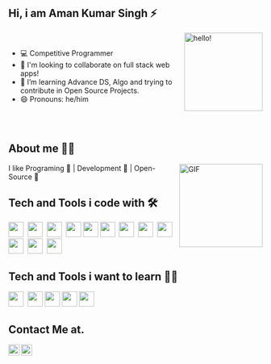 ## Hi, i am Aman Kumar Singh ⚡

<img width="155" alt="hello!" align="right" src="https://giffiles.alphacoders.com/956/9562.gif">


<br>

- :computer: Competitive Programmer<br>
- 👯 I'm looking to collaborate on full stack web apps!
- 🤔 I’m learning Advance DS, Algo and trying to contribute in Open Source Projects.<br>
- 😄 Pronouns: he/him
<br>
<br>

## About me 🧑‍💻

<img align="right" height="165" alt="GIF" src="https://media.giphy.com/media/836HiJc7pgzy8iNXCn/giphy.gif" />

I like Programing :yellow_heart: | Development :green_heart: | Open-Source :orange_heart:

## Tech and Tools i code with 🛠️
<span><img src="https://cdn.jsdelivr.net/gh/devicons/devicon@latest/icons/nodejs/nodejs-plain.svg" width="30px"></span>&nbsp;
<span><img src="https://cdn.jsdelivr.net/gh/devicons/devicon@latest/icons/express/express-original.svg" width="30px"></span>&nbsp;
<span><img src="https://cdn.jsdelivr.net/gh/devicons/devicon@latest/icons/javascript/javascript-original.svg" width="30px"></span>&nbsp;
<span><img src="https://cdn.jsdelivr.net/gh/devicons/devicon@latest/icons/mongodb/mongodb-original.svg" width="30px"></span>
<span><img src="https://cdn.jsdelivr.net/gh/devicons/devicon@latest/icons/npm/npm-original-wordmark.svg" width="30px"></span>
<span><img src="https://cdn.jsdelivr.net/gh/devicons/devicon@latest/icons/html5/html5-plain.svg" width="30px"></span>&nbsp;
<span><img src="https://cdn.jsdelivr.net/gh/devicons/devicon@latest/icons/cplusplus/cplusplus-plain.svg" width="30px"></span>&nbsp;
<span><img src="https://cdn.jsdelivr.net/gh/devicons/devicon@latest/icons/bootstrap/bootstrap-plain.svg" width="30px"></span>&nbsp;
<span><img src="https://cdn.jsdelivr.net/gh/devicons/devicon@latest/icons/css3/css3-plain.svg" width="30px"></span>&nbsp;
<span><img src="https://cdn.jsdelivr.net/gh/devicons/devicon@latest/icons/git/git-original.svg" width="30px"></span>&nbsp;
<span><img src="https://cdn.jsdelivr.net/gh/devicons/devicon@latest/icons/github/github-original.svg" width="30px"></span>&nbsp;
<span><img src="https://cdn.jsdelivr.net/gh/devicons/devicon@latest/icons/vscode/vscode-original.svg" width="30px"></span>&nbsp;

## Tech and Tools i want to learn 🧗‍♂️
<span><img src="https://cdn.jsdelivr.net/gh/devicons/devicon@latest/icons/react/react-original.svg" width="30px"></span>&nbsp;
<span><img src="https://cdn.jsdelivr.net/gh/devicons/devicon@latest/icons/redux/redux-original.svg" width="30px"></span>
<span><img src="https://cdn.jsdelivr.net/gh/devicons/devicon@latest/icons/go/go-original.svg" width="30px"></span>
<span><img src="https://cdn.jsdelivr.net/gh/devicons/devicon@latest/icons/bash/bash-plain.svg" width="30px"></span>
<span><img src="https://cdn.jsdelivr.net/gh/devicons/devicon@latest/icons/docker/docker-plain.svg" width="30px"></span>

## Contact Me at.
<a href="https://www.linkedin.com/in/markamansingh/">
  <img align="left" alt="Aman's LinkdeIN" width="22px" src="https://cdn.jsdelivr.net/npm/simple-icons@v3/icons/linkedin.svg" />
</a>
<a href="https://www.instagram.com/maskman_lucifer/">
  <img align="left" alt="Aman's Instagram" width="22px" src="https://cdn.jsdelivr.net/npm/simple-icons@v3/icons/instagram.svg" />
</a>
